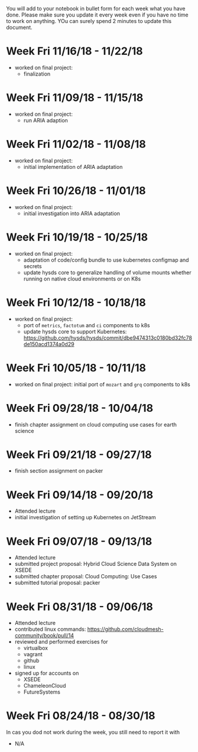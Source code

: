 You will add to your notebook in bullet form for each week what you have done. Please make sure you update it every week even if you have no time to work on anything. YOu can surely spend 2 minutes to update this document.

# Week Fri 11/16/18 - 11/22/18

* worked on final project:
  * finalization

# Week Fri 11/09/18 - 11/15/18

* worked on final project:
  * run ARIA adaption

# Week Fri 11/02/18 - 11/08/18

* worked on final project:
  * initial implementation of ARIA adaptation

# Week Fri 10/26/18 - 11/01/18

* worked on final project:
  * initial investigation into ARIA adaptation

# Week Fri 10/19/18 - 10/25/18

* worked on final project:
  * adaptation of code/config bundle to use kubernetes configmap and secrets
  * update hysds core to generalize handling of volume mounts whether running on native cloud environments or on K8s

# Week Fri 10/12/18 - 10/18/18

* worked on final project:
  * port of `metrics`, `factotum` and `ci` components to k8s
  * update hysds core to support Kubernetes: https://github.com/hysds/hysds/commit/dbe9474313c0180bd32fc78de150acd1374a0d29

# Week Fri 10/05/18 - 10/11/18

* worked on final project: initial port of `mozart` and `grq` components to k8s

# Week Fri 09/28/18 - 10/04/18

* finish chapter assignment on cloud computing use cases for earth science

# Week Fri 09/21/18 - 09/27/18

* finish section assignment on packer

# Week Fri 09/14/18 - 09/20/18

* Attended lecture
* initial investigation of setting up Kubernetes on JetStream

# Week Fri 09/07/18 - 09/13/18

* Attended lecture
* submitted project proposal: Hybrid Cloud Science Data System on XSEDE
* submitted chapter proposal: Cloud Computing: Use Cases
* submitted tutorial proposal: packer

# Week Fri 08/31/18 - 09/06/18

* Attended lecture
* contributed linux commands:  https://github.com/cloudmesh-community/book/pull/14
* reviewed and performed exercises for
  * virtualbox
  * vagrant
  * github
  * linux
* signed up for accounts on
  * XSEDE
  * ChameleonCloud
  * FutureSystems

# Week Fri 08/24/18 - 08/30/18

In cas you dod not work during the week, you still need to report it with 

* N/A
